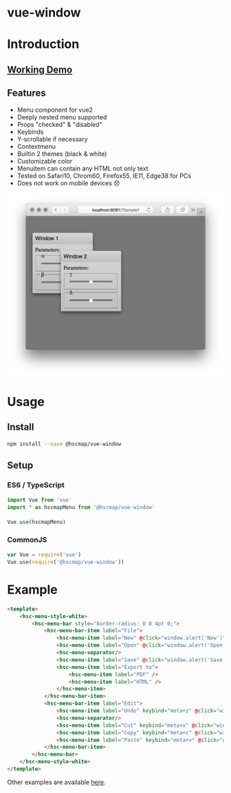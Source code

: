 # vue-window
# Introduction
## [Working Demo](https://michitaro.github.io/vue-window)
## Features
* Menu component for vue2
* Deeply nested menu supported
* Props "checked" & "disabled"
* Keybinds
* Y-scrollable if necessary
* Contextmenu
* Builtin 2 themes (black & white)
* Customizable color
* Menuitem can contain any HTML not only text
* Tested on Safari10, Chrom60, Firefox55, IE11, Edge38 for PCs
* Does not work on mobile devices 😞

![Screenshot](./docs/screenshot.png)

# Usage
## Install
```sh
npm install --save @hscmap/vue-window
```

## Setup

### ES6 / TypeScript
```typescript
import Vue from 'vue'
import * as hscmapMenu from '@hscmap/vue-window'

Vue.use(hscmapMenu)
```

### CommonJS
```javascript
var Vue = require('vue')
Vue.use(require('@hscmap/vue-window'))
```

# Example
```html
<template>
    <hsc-menu-style-white>
        <hsc-menu-bar style="border-radius: 0 0 4pt 0;">
            <hsc-menu-bar-item label="File">
                <hsc-menu-item label="New" @click="window.alert('New')" />
                <hsc-menu-item label="Open" @click="window.alert('Open')" />
                <hsc-menu-separator/>
                <hsc-menu-item label="Save" @click="window.alert('Save')" :disabled="true" />
                <hsc-menu-item label="Export to">
                    <hsc-menu-item label="PDF" />
                    <hsc-menu-item label="HTML" />
                </hsc-menu-item>
            </hsc-menu-bar-item>
            <hsc-menu-bar-item label="Edit">
                <hsc-menu-item label="Undo" keybind="meta+z" @click="window.alert('Undo')" />
                <hsc-menu-separator/>
                <hsc-menu-item label="Cut" keybind="meta+x" @click="window.alert('Cut')" />
                <hsc-menu-item label="Copy" keybind="meta+c" @click="window.alert('Copy')" />
                <hsc-menu-item label="Paste" keybind="meta+v" @click="window.alert('Paste')" :disabled="true" />
            </hsc-menu-bar-item>
        </hsc-menu-bar>
    </hsc-menu-style-white>
</template>
```
Other examples are available [here](http://michitaro.github.io/vue-window/).
